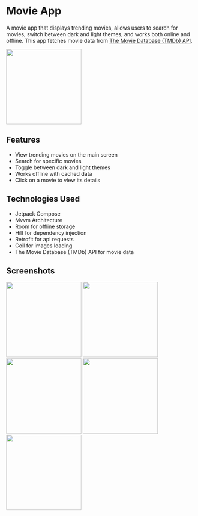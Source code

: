 # Movie App

A movie app that displays trending movies, allows users to search for movies, switch between dark and light themes, and works both online and offline. This app fetches movie data from [The Movie Database (TMDb) API](https://www.themoviedb.org/documentation/api).

  <img src="https://github.com/FouadBahari/Android-movies-application-test/assets/63747680/600e3f08-6240-4d31-a202-02ac758215c4" width="200" />
  
## Features

- View trending movies on the main screen
- Search for specific movies
- Toggle between dark and light themes
- Works offline with cached data
- Click on a movie to view its details

## Technologies Used

- Jetpack Compose
- Mvvm Architecture
- Room for offline storage
- Hilt for dependency injection
- Retrofit for api requests
- Coil for images loading
- The Movie Database (TMDb) API for movie data

## Screenshots
<div>
  <img src="https://github.com/FouadBahari/Android-movies-application-test/assets/63747680/30c1659c-eb58-4cca-a4b9-2c69d97542f6" width="200" />
  <img src="https://github.com/FouadBahari/Android-movies-application-test/assets/63747680/9bf68e54-dada-4cc6-a9d0-1076ed651fd4" width="200" />
  <img src="https://github.com/FouadBahari/Android-movies-application-test/assets/63747680/bad86289-4c1e-486b-823f-a5df8a141833" width="200" />
  <img src="https://github.com/FouadBahari/Android-movies-application-test/assets/63747680/f89c0407-a8c6-43d8-ae84-2c7c6a79a368" width="200" />
  <img src="https://github.com/FouadBahari/Android-movies-application-test/assets/63747680/25a2d509-d712-4a72-a107-77ed1e18b984" width="200" />

</div>





